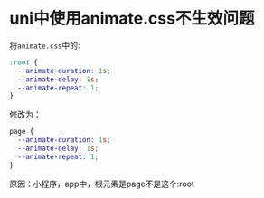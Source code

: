 # uni中使用animate.css不生效问题

将`animate.css`中的:

```css
:root {
  --animate-duration: 1s;
  --animate-delay: 1s;
  --animate-repeat: 1;
}
```



修改为：

```css
page {
  --animate-duration: 1s;
  --animate-delay: 1s;
  --animate-repeat: 1;
}
```

原因：小程序，app中，根元素是page不是这个:root